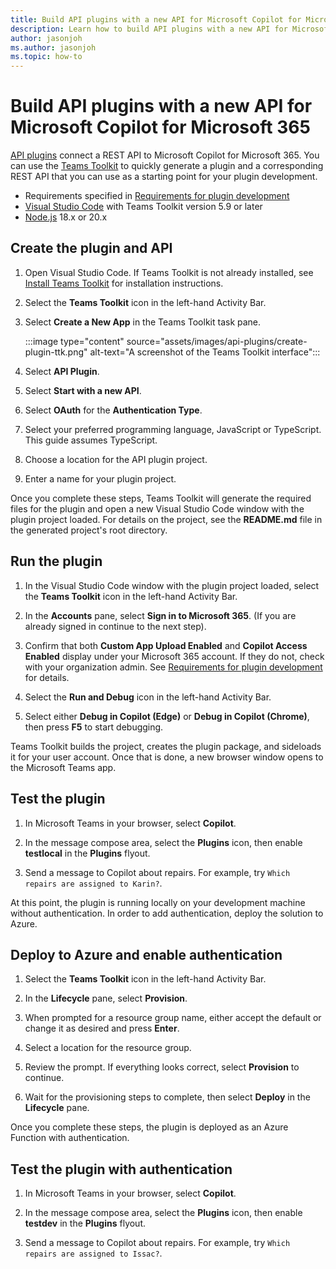 ```yaml
---
title: Build API plugins with a new API for Microsoft Copilot for Microsoft 365
description: Learn how to build API plugins with a new API for Microsoft Copilot for Microsoft 365
author: jasonjoh
ms.author: jasonjoh
ms.topic: how-to
---
```


# Build API plugins with a new API for Microsoft Copilot for Microsoft 365

[API plugins](overview-api-plugins.md) connect a REST API to Microsoft Copilot for Microsoft 365. You can use the [Teams Toolkit](/microsoftteams/platform/toolkit/teams-toolkit-fundamentals) to quickly generate a plugin and a corresponding REST API that you can use as a starting point for your plugin development.

- Requirements specified in [Requirements for plugin development](prerequisites.md#requirements-for-plugin-development)
- [Visual Studio Code](https://code.visualstudio.com/) with Teams Toolkit version 5.9 or later
- [Node.js](https://nodejs.org/) 18.x or 20.x

## Create the plugin and API

1. Open Visual Studio Code. If Teams Toolkit is not already installed, see [Install Teams Toolkit](/microsoftteams/platform/toolkit/install-teams-toolkit) for installation instructions.

1. Select the **Teams Toolkit** icon in the left-hand Activity Bar.

1. Select **Create a New App** in the Teams Toolkit task pane.

    :::image type="content" source="assets/images/api-plugins/create-plugin-ttk.png" alt-text="A screenshot of the Teams Toolkit interface":::

1. Select **API Plugin**.

1. Select **Start with a new API**.

1. Select **OAuth** for the **Authentication Type**.

1. Select your preferred programming language, JavaScript or TypeScript. This guide assumes TypeScript.

1. Choose a location for the API plugin project.

1. Enter a name for your plugin project.

Once you complete these steps, Teams Toolkit will generate the required files for the plugin and open a new Visual Studio Code window with the plugin project loaded. For details on the project, see the **README.md** file in the generated project's root directory.

## Run the plugin

1. In the Visual Studio Code window with the plugin project loaded, select the **Teams Toolkit** icon in the left-hand Activity Bar.

1. In the **Accounts** pane, select **Sign in to Microsoft 365**. (If you are already signed in continue to the next step).

1. Confirm that both **Custom App Upload Enabled** and **Copilot Access Enabled** display under your Microsoft 365 account. If they do not, check with your organization admin. See [Requirements for plugin development](prerequisites.md#requirements-for-plugin-development) for details.

1. Select the **Run and Debug** icon in the left-hand Activity Bar.

1. Select either **Debug in Copilot (Edge)** or **Debug in Copilot (Chrome)**, then press **F5** to start debugging.

Teams Toolkit builds the project, creates the plugin package, and sideloads it for your user account. Once that is done, a new browser window opens to the Microsoft Teams app.

## Test the plugin

1. In Microsoft Teams in your browser, select **Copilot**.

1. In the message compose area, select the **Plugins** icon, then enable **testlocal** in the **Plugins** flyout.

1. Send a message to Copilot about repairs. For example, try `Which repairs are assigned to Karin?`.

At this point, the plugin is running locally on your development machine without authentication. In order to add authentication, deploy the solution to Azure.

## Deploy to Azure and enable authentication

1. Select the **Teams Toolkit** icon in the left-hand Activity Bar.

1. In the **Lifecycle** pane, select **Provision**.

1. When prompted for a resource group name, either accept the default or change it as desired and press **Enter**.

1. Select a location for the resource group.

1. Review the prompt. If everything looks correct, select **Provision** to continue.

1. Wait for the provisioning steps to complete, then select **Deploy** in the **Lifecycle** pane.

Once you complete these steps, the plugin is deployed as an Azure Function with authentication.

## Test the plugin with authentication

1. In Microsoft Teams in your browser, select **Copilot**.

1. In the message compose area, select the **Plugins** icon, then enable **testdev** in the **Plugins** flyout.

1. Send a message to Copilot about repairs. For example, try `Which repairs are assigned to Issac?`.
